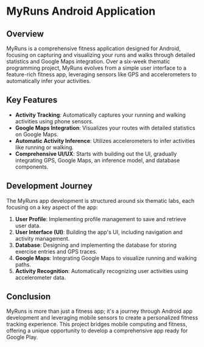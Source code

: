 # MyRuns Android Application

## Overview

MyRuns is a comprehensive fitness application designed for Android, focusing on capturing and visualizing your runs and walks through detailed statistics and Google Maps integration. Over a six-week thematic programming project, MyRuns evolves from a simple user interface to a feature-rich fitness app, leveraging sensors like GPS and accelerometers to automatically infer your activities.
## Key Features

- **Activity Tracking**: Automatically captures your running and walking activities using phone sensors.
- **Google Maps Integration**: Visualizes your routes with detailed statistics on Google Maps.
- **Automatic Activity Inference**: Utilizes accelerometers to infer activities like running or walking.
- **Comprehensive UI/UX**: Starts with building out the UI, gradually integrating GPS, Google Maps, an inference model, and database components.

## Development Journey

The MyRuns app development is structured around six thematic labs, each focusing on a key aspect of the app:

1. **User Profile**: Implementing profile management to save and retrieve user data.
2. **User Interface (UI)**: Building the app's UI, including navigation and activity management.
3. **Database**: Designing and implementing the database for storing exercise entries and GPS traces.
4. **Google Maps**: Integrating Google Maps to visualize running and walking paths.
5. **Activity Recognition**: Automatically recognizing user activities using accelerometer data.

## Conclusion

MyRuns is more than just a fitness app; it's a journey through Android app development and leveraging mobile sensors to create a personalized fitness tracking experience. This project bridges mobile computing and fitness, offering a unique opportunity to develop a comprehensive app ready for Google Play.
